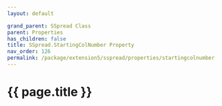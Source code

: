 ```yaml
---
layout: default

grand_parent: SSpread Class
parent: Properties
has_children: false
title: SSpread.StartingColNumber Property
nav_order: 126
permalink: /package/extension5/sspread/properties/startingcolnumber
---
```

# {{ page.title }}